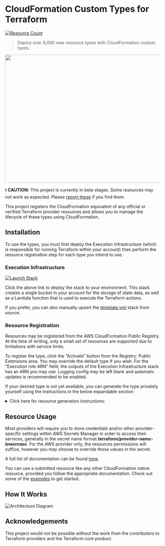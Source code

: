 # CloudFormation Custom Types for Terraform

[![Resource Count](https://img.shields.io/badge/resource%20count-6984-blue.svg)](docs/README.md)

> Deploy over 6,000 new resource types with CloudFormation custom types.

<img src="https://github.com/iann0036/cfn-tf-custom-types/raw/master/assets/screen1.png" width="536" height="417">

:exclamation: **CAUTION:** This project is currently in beta stages. Some resources may not work as expected. Please [report these](https://github.com/iann0036/cfn-tf-custom-types/issues) if you find them.


This project registers the CloudFormation equivalent of any official or verified Terraform provider resources and allows you to manage the lifecycle of these types using CloudFormation.

## Installation

To use the types, you must first deploy the Execution Infrastructure (which is responsible for running Terraform within your account) then perform the resource registration step for each type you intend to use.

### Execution Infrastructure

[![Launch Stack](https://cdn.rawgit.com/buildkite/cloudformation-launch-stack-button-svg/master/launch-stack.svg)](https://console.aws.amazon.com/cloudformation/home?region=us-east-1#/stacks/new?stackName=tfcfn-custom-type-resources&templateURL=https://s3.amazonaws.com/ianmckay-us-east-1/cfn-tf-custom-types/template.yml)

Click the above link to deploy the stack to your environment. This stack creates a single bucket in your account for the storage of state data, as well as a Lambda function that is used to execute the Terraform actions.

If you prefer, you can also manually upsert the [template.yml](https://github.com/iann0036/cfn-tf-custom-types/blob/master/template.yml) stack from source.

### Resource Registration

Resources may be registered from the AWS CloudFormation Public Registry. At the time of writing, only a small set of resources are supported due to limitations with service limits.

To register the type, click the "Activate" button from the Registry: Public Extensions area. You may override the default type if you wish. For the "Execution role ARN" field, the outputs of the Execution Infrastructure stack has an ARN you may use. Logging config may be left blank and automatic updates is recommended to be enabled.

If your desired type is not yet available, you can generate the type privately yourself using the instructions in the below expandable section:

<details>
  <summary>Click here for resource generation instructions:</summary>

### Resource Generation

#### Requirements

The below requirements must be installed and be available in PATH:

* Python 3
* Git
* Docker
* Terraform 0.15+
* CloudFormation CLI with Python Provider

#### Generation

To generate the custom type source files, run:

```
python3 generate.py <providername>
# For example:
python3 generate.py aws
```

Note that generating all files may take several minutes depending upon the amount of resources the provider has.

You can also use `all` as the provider name to generate resources for all providers. Note this can take some hours to complete.

#### Submission

Once you have generated the required resource files, you can submit the type to the CloudFormation registry by running the following:

```
python3 submit.py <resourcename>
# For example:
python3 submit.py TF::AWS::Instance
```

Note that resource submission will also generally take several minutes.

</details>

## Resource Usage

Most providers will require you to store credentials and/or other provider-specific settings within AWS Secrets Manager in order to access their services, generally in the secret name format **terraform/_provider-name-lowercase_**. For the AWS provider only, the resources permissions will suffice, however you may choose to override those values in the secret.

A full list of documentation can be found [here](docs/README.md).

You can use a submitted resource like any other CloudFormation native resource, provided you follow the appropriate documentation. Check out some of the [examples](https://github.com/iann0036/cfn-tf-custom-types/tree/master/examples) to get started.

## How It Works

![Architecture Diagram](assets/arch.png)

## Acknowledgements

This project would not be possible without the work from the contributors to Terraform providers and the Terraform core product.
